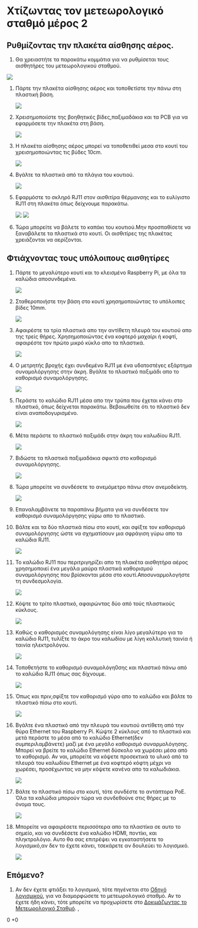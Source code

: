 # Χτίζωντας τον μετεωρολογικό σταθμό μέρος 2 
## Ρυθμίζοντας την πλακέτα αίσθησης αέρος.
1.  Θα χρειαστήτε τα παρακάτω κομμάτια για να ρυθμίσεται τους αισθητήρες του μετεωρολογικού σταθμού.
   
   ![](images/build_20.jpg)
   
1. Πάρτε την πλακέτα αίσθησης αέρος και τοποθετίστε την πάνω στη πλαστική βάση.

	![](images/build_21.jpg)
	
1. Χρεισημοποιίστε της βοηθητικές βίδες,παξιμαδάκια και τα PCB για να εφαρμόσετε την πλακέτα στη βάση.

	![](images/build_22.jpg)
	
1. Η πλακέτα αίσθησης αέρος μπορεί να τοποθετιθεί μεσα στο κουτί του χρεισημοποιώντας τις βύδες 10cm.

	![](images/build_24.jpg)

1. Βγάλτε τα πλαστικά από τα πλάγια του κουτιού.

	![](images/build_25.jpg)
	
1. Εφαρμόστε το σκληρό RJ11 στον αισθιτίρα θέρμανσης και το ευλίγιστο  RJ11  στη πλακέτα όπως δείχνουμε παρακάτω.

	![](images/build_26.jpg)
	![](images/build_27.jpg)	

1. Τώρα μπορείτε να βάλετε το καπάκι του κουτιού.Μην προσπαθίσετε να ξαναβάλετε τα πλαστικά στο κουτί. Οι αισθιτίρες της πλακέτας χρειάζονται να αερίζονται.

## Φτιάχνοντας τους υπόλοιπους αισθητίρες

1. Πάρτε το μεγαλύτερο κουτί και το κλεισμένο Raspberry Pi, με όλα τα καλώδια αποσυνδεμένα.

	![](images/build_28.jpg)

1. Σταθεροποιήστε την βάση στο κουτί χρησημοποιώντας το υπόλοιπες βίδες 10mm.

	![](images/build_29.jpg)
	
1. Αφαιρέστε τα τρία πλαστικά απο την αντίθετη πλευρά του κουτιού απο της τρείς θήρες. Χρησημοποιώντας ένα κοφτερό μαχαίρι ή κοφτί, αφαιρέστε τον πρώτο μικρό κύκλο απο τα πλαστικά.

	![](images/build_30.jpg)
	
1. Ο μετρητής βροχής έχει συνδεμένο RJ11 με ένα υδατοστέγες εξάρτημα συναμολόργησης στην άκρη. Βγάλτε το πλαστικό παξιμάδι απο το καθορισμό συναμολόργησης.

	![](images/build_31.jpg)
	
1. Περάστε το καλώδιο RJ11 μέσα απο την τρύπα που έχεται κάνει στο πλαστικό, όπως δείχνεται παρακάτω. Βεβαιωθείτε ότι το πλαστικό δεν είναι αναποδογυρισμένο.

	![](images/build_32.jpg)
	
1. Μέτα περάστε το πλαστικό παξιμάδι στην άκρη του καλωδίου RJ11.

	![](images/build_33.jpg)
	
1. Βιδώστε τα πλαστικά παξιμαδάκια σφικτά στο καθορισμό συναμολόργησης.

	![](images/build_34.jpg)
	
1. Τώρα μπορείτε να συνδέσετε το ανεμόμετρο πάνω στον ανεμοδείκτη.

	![](images/build_36.jpg)
	
1. Επαναλαμβάνετε τα παραπάνω βήματα για να συνδέσετε τον καθορισμό συναμολόργησης γύρω απο το πλαστικό. 
	
1. Βάλτε και τα δύο πλαστικά πίσω στο κουτί, και σφίξτε τον καθορισμό συναμολόργησης ώστε να σχηματίσουν μια σφράγιση γύρω απο τα καλώδια RJ11.

	![](images/build_35.jpg)
	
1. Το καλώδιο RJ11 που περιτριγηρίζει απο τη πλακέτα αισθητήρα αέρος χρησημοποιεί ένα μεγάλα μαύρα πλαστικά καθορισμού συναμολόργησης που βρίσκονται μέσα στο κουτί.Αποσυναρμολογήστε τη συνδεσμολογία.


	![](images/build_37.jpg)
	
1. Κόψτε το τρίτο πλαστικό, αφαιρώντας δύο από τούς πλαστικούς κύκλους.

	![](images/build_38.jpg)
	
1. Καθώς ο καθορισμός συναμολόγησης είναι λίγο μεγαλύτερο για το καλώδιο RJ11, τυλίξτε το άκρο του καλωδίου με λίγη κολλυτική ταινία ή ταινία ηλεκτρολόγου.

	![](images/build_39.jpg)
	
1. Τοποθετήστε το καθορισμό συναμολόγη0σης και πλαστικό πάνω από το καλώδιο RJ11 όπως σας δίχνουμε. 

	![](images/build_40.jpg)
	
1. Όπως και πριν,σφίξτε τον καθορισμό γύρο απο το καλώδιο και βάλτε το πλαστικό πίσω στο κουτί.

	![](images/build_41.jpg)
	
1. Βγάλτε ένα πλαστικό από την πλευρά του κουτιού αντίθετη από την θύρα Ethernet του Raspberry Pi. Κώψτε 2 κύκλους από το πλαστικό και μετά περάστε το μέσα από το καλώδιο Ethernet(δεν συμπεριλαμβάνετε) μαζί με ένα μεγάλο καθορισμό συναρμολόγησης. Μπορεί να βρείτε το καλώδιο Ethernet δύσκολο να χωρέσει μέσα από το καθορισμό. Αν ναι, μπορείτε να κόψετε προσεκτικά το υλικό από τα πλευρά του καλωδίου Ethernet με ένα κοφτερό κόφτη μέχρι να χωρέσει, προσέχωντας να μην κόψετε κανένα απο τα καλωδιάκια. 

	![](images/build_42.jpg)
	
1. Βάλτε το πλαστικό πίσω στο κουτί, τότε συνδέστε το αντάπτορα PoE. Όλα τα καλώδια μπορούν τώρα να συνδεθούνε στις θήρες με το όνομα τους.

	![](images/build_44.jpg)
	
1. Μπορείτε να αφαιρέσετε περισσότερα απο τα πλαστίκα σε αυτο το σημείο, και να συνδέσετε ένα καλώδιο HDMI, ποντίκι, και πληκτρολόγιο. Αυτο θα σας επιτρέψει να εγκαταστήσετε το λογισμικό,αν δεν το έχετε κάνει, τσεκάρετε αν δουλεύει το λογισμικό.

	![](images/build_45.jpg)
	
## Επόμενο?
1. Αν δεν έχετε φτιάξει το λογισμικό, τότε πηγένεται στο [Οδηγό λογισμικού](software.md), για να διαμορφώσετε το μετεωρολογικό σταθμό. Αν το έχετε ήδη κάνει, τότε μπορείτε να προχωρίσετε στο [Δοκιμάζωντας το Μετεωρολογικό Σταθμό](test.md).
,

0
+0
